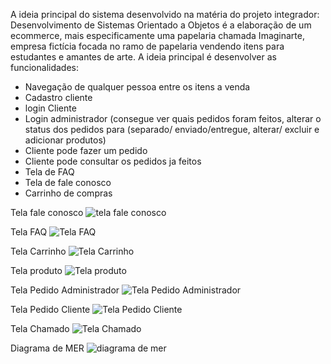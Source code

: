 A ideia principal do sistema desenvolvido na matéria do projeto integrador: Desenvolvimento de Sistemas Orientado a Objetos é a elaboração de um ecommerce, mais especificamente uma papelaria chamada Imaginarte, empresa fictícia focada no ramo de papelaria vendendo itens para estudantes e amantes de arte.
A ideia principal é desenvolver as funcionalidades: 

* Navegação de qualquer pessoa entre os itens a venda
* Cadastro cliente
* login Cliente 
* Login administrador (consegue ver quais pedidos foram feitos, alterar o status dos pedidos para (separado/ enviado/entregue, alterar/ excluir e adicionar produtos)
* Cliente pode fazer um pedido
* Cliente pode consultar os pedidos ja feitos 
* Tela de FAQ
* Tela de fale conosco   
* Carrinho de compras

Tela fale conosco
![tela fale conosco](/imagens/telafaleconosco.png)


Tela FAQ
![Tela FAQ](/imagens/telafaq.png)


Tela Carrinho 
![Tela Carrinho](/imagens/telacarrinho.png)


Tela produto
![Tela produto](/imagens/telaproduto.png)


Tela Pedido Administrador
![Tela Pedido Administrador](/imagens/telapedidoadm.png)



Tela Pedido Cliente
![Tela Pedido Cliente](/imagens/telapedidocliente.png)


Tela Chamado
![Tela Chamado](/imagens/telachamadoadm.png)


Diagrama de MER
![diagrama de mer](/imagens/diagrama_mer.png)